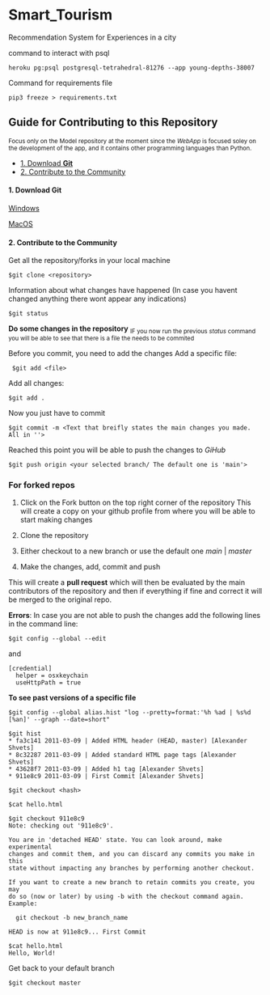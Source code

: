 # Smart_Tourism
Recommendation System for Experiences in a city

command to interact with psql
```command
heroku pg:psql postgresql-tetrahedral-81276 --app young-depths-38007
```

Command for requirements file
```command
pip3 freeze > requirements.txt
```

## Guide for Contributing to this Repository
<sub>Focus only on the Model repository at the moment since the _WebApp_ is focused soley on the development of the app, and it contains other programming languages than Python.</sub>

* [1. Download **Git**](#0)
* [2. Contribute to the Community](#1)


<a id='0'></a>
#### 1. Download **Git**
[Windows](https://youtu.be/pIbxvTsjqLw)

[MacOS](https://www.youtube.com/watch?v=hMEyBtsuAJE)

<a id='1'></a>
#### 2. Contribute to the Community

Get all the repository/forks in your local machine
```command
$git clone <repository>
```
Information about what changes have happened (In case you havent changed anything there wont appear any indications)
```command
$git status
```
**Do some changes in the repository**
<sub> IF you now run the previous _status_ command you will be able to see that there is a file the needs to be commited</sub>

Before you commit, you need to add the changes
Add a specific file:
```command
 $git add <file>
```
Add all changes:
```
$git add .
```
Now you just have to commit
```
$git commit -m <Text that breifly states the main changes you made. All in ''>
```
Reached this point you will be able to push the changes to _GiHub_
```
$git push origin <your selected branch/ The default one is 'main'>
```

### For forked repos

1. Click on the Fork button on the top right corner of the repository
This will create a copy on your github profile from where you will be able to start making changes

2. Clone the repository
3. Either checkout to a new branch or use the default one _main_ | _master_
4. Make the changes, add, commit and push

This will create a **pull request** which will then be evaluated by the main contributors of the repository and then if everything if fine and correct it will be merged to the original repo.

**Errors**:
In case you are not able to push the changes add the following lines in the command line:
```command
$git config --global --edit
```
 and 
```command
[credential]
  helper = osxkeychain
  useHttpPath = true
```

**To see past versions of a specific file**
```command
$git config --global alias.hist "log --pretty=format:'%h %ad | %s%d [%an]' --graph --date=short"
```
```command
$git hist
* fa3c141 2011-03-09 | Added HTML header (HEAD, master) [Alexander Shvets]
* 8c32287 2011-03-09 | Added standard HTML page tags [Alexander Shvets]
* 43628f7 2011-03-09 | Added h1 tag [Alexander Shvets]
* 911e8c9 2011-03-09 | First Commit [Alexander Shvets]
```
```command
$git checkout <hash>
```
```command
$cat hello.html
```
```command
$git checkout 911e8c9
Note: checking out '911e8c9'.

You are in 'detached HEAD' state. You can look around, make experimental
changes and commit them, and you can discard any commits you make in this
state without impacting any branches by performing another checkout.

If you want to create a new branch to retain commits you create, you may
do so (now or later) by using -b with the checkout command again. Example:

  git checkout -b new_branch_name

HEAD is now at 911e8c9... First Commit
```
```command
$cat hello.html
Hello, World!
```
Get back to your default branch
```command
$git checkout master
```






  
  
  
  
  
  
  
  
  
  
  
  
  
  
  
  
  
  
  
  
  
  
  

